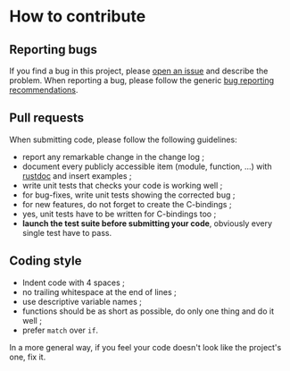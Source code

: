 # How to contribute


## Reporting bugs

If you find a bug in this project, please [open an issue](https://github.com/breard-r/r2fa/issues) and describe the problem. When reporting a bug, please follow the generic [bug reporting recommendations](http://www.chiark.greenend.org.uk/~sgtatham/bugs.html).


## Pull requests

When submitting code, please follow the following guidelines:

- report any remarkable change in the change log ;
- document every publicly accessible item (module, function, …) with [rustdoc](https://doc.rust-lang.org/book/documentation.html) and insert examples ;
- write unit tests that checks your code is working well ;
- for bug-fixes, write unit tests showing the corrected bug ;
- for new features, do not forget to create the C-bindings ;
- yes, unit tests have to be written for C-bindings too ;
- **launch the test suite before submitting your code**, obviously every single test have to pass.

## Coding style

- Indent code with 4 spaces ;
- no trailing whitespace at the end of lines ;
- use descriptive variable names ;
- functions should be as short as possible, do only one thing and do it well ;
- prefer `match` over `if`.

In a more general way, if you feel your code doesn't look like the project's one, fix it.

